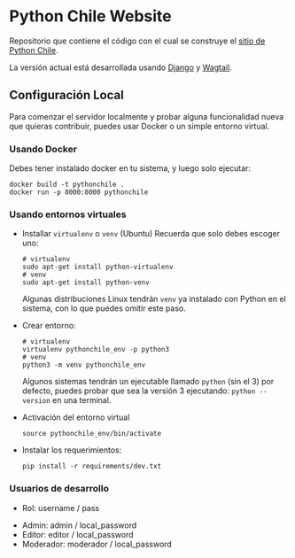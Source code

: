 # Python Chile Website

Repositorio que contiene el código con el cual se construye el
[sitio de Python Chile](http://pythonchile.cl).

La versión actual está desarrollada usando
[Django](https://www.djangoproject.com/) y [Wagtail](https://wagtail.io/).

## Configuración Local

Para comenzar el servidor localmente y probar alguna funcionalidad
nueva que quieras contribuir, puedes usar Docker o un simple entorno
virtual.

### Usando Docker

Debes tener instalado docker en tu sistema, y luego solo ejecutar:

```
docker build -t pythonchile .
docker run -p 8000:8000 pythonchile
```

### Usando entornos virtuales

* Installar `virtualenv` o `venv` (Ubuntu)
    Recuerda que solo debes escoger uno:
    ```
    # virtualenv
    sudo apt-get install python-virtualenv
    # venv
    sudo apt-get install python-venv
    ```

    Algunas distribuciones Linux tendrán `venv` ya instalado con Python
    en el sistema, con lo que puedes omitir este paso.

* Crear entorno:
    ```
    # virtualenv
    virtualenv pythonchile_env -p python3
    # venv
    python3 -m venv pythonchile_env
    ```

    Algunos sistemas tendrán un ejecutable llamado `python` (sin el 3)
    por defecto, puedes probar que sea la versión 3 ejecutando: `python --version`
    en una terminal.

* Activación del entorno virtual
    ```
    source pythonchile_env/bin/activate
    ```

* Instalar los requerimientos:
    ```
    pip install -r requirements/dev.txt
    ```

### Usuarios de desarrollo

* Rol: username / pass
 - Admin: admin / local_password
 - Editor: editor / local_password
 - Moderador: moderador / local_password
